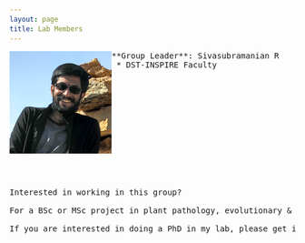 ```yaml
---
layout: page
title: Lab Members
---
```


<pre>
**Group Leader**: Sivasubramanian R <img align="left" src="/img/photo.png" /> 
 * DST-INSPIRE Faculty 













Interested in working in this group?

For a BSc or MSc project in plant pathology, evolutionary & population genomics, and bioinformatics please get in touch.

If you are interested in doing a PhD in my lab, please get in touch to discuss funding opportunities.
</pre>
